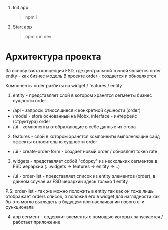 1. Init app
   > npm i
2. Start app
   > npm run dev

# Архитектура проекта

За основу взята концепция FSD, где центральной точной является order entity - как бизнес модель
В проекте order - создается и обновляется

Компоненты order разбиты на widget / features / entity

1. entity - представляет слой в котором хранятся сегменты бизнес сущности order

- /api - запросы относящиеся к конкретной сушности (order)
- /model - store основанный на Mobx, interface - интерфейс (структура) order
- /ui - компоненты отображающие в себе данные из стора

2. features - слой в котором хранятся компоненты выполняющие сайд эффекты относительно сущности order

- /ui - create-order-form - создает новый order / обновляет token rate

3. widgets - представляет собой "сборку" из нескольких сегментов в FSD иерархии (...widgets -> features -> enitity ->...)

- /ui - order-list - представляет список из entity элементов (order), в данном случае из FSD иерархии здесь только 1 entity

P.S: order-list - так же можно положить в entity так как он тоже лишь отображает orders список, я положил его в widget для наглядности как бы это могло выглядеть в будущем при наслаивании нового ui и функционала

4. app сегмент - содержит элементы с помощью которых запускается / работает приложение
